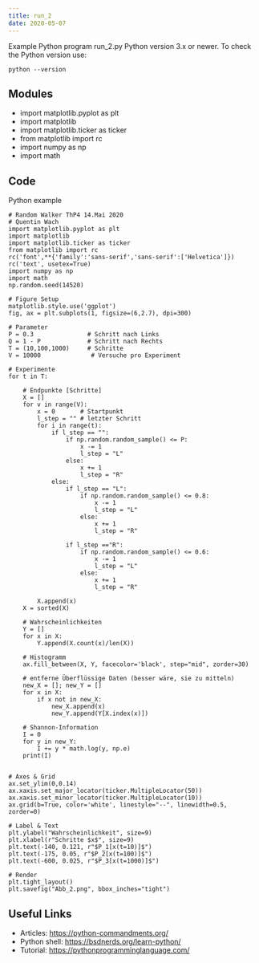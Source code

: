 ```yaml
---
title: run_2
date: 2020-05-07
---
```

Example Python program run_2.py
Python version 3.x or newer.
To check the Python version use:

    python --version

## Modules

* import matplotlib.pyplot as plt
* import matplotlib
* import matplotlib.ticker as ticker
* from matplotlib import rc
* import numpy as np
* import math

## Code

Python example

    # Random Walker ThP4 14.Mai 2020
    # Quentin Wach
    import matplotlib.pyplot as plt
    import matplotlib
    import matplotlib.ticker as ticker
    from matplotlib import rc
    rc('font',**{'family':'sans-serif','sans-serif':['Helvetica']})
    rc('text', usetex=True)
    import numpy as np
    import math
    np.random.seed(14520)
    
    # Figure Setup
    matplotlib.style.use('ggplot')
    fig, ax = plt.subplots(1, figsize=(6,2.7), dpi=300)
    
    # Parameter
    P = 0.3               # Schritt nach Links
    Q = 1 - P             # Schritt nach Rechts
    T = (10,100,1000)     # Schritte
    V = 10000              # Versuche pro Experiment
    
    # Experimente
    for t in T:
    
        # Endpunkte [Schritte]
        X = []
        for v in range(V):
            x = 0       # Startpunkt
            l_step = "" # letzter Schritt
            for i in range(t):
                if l_step == "":
                    if np.random.random_sample() <= P:
                        x -= 1
                        l_step = "L"
                    else:
                        x += 1
                        l_step = "R"
                else:
                    if l_step == "L":
                        if np.random.random_sample() <= 0.8:
                            x -= 1
                            l_step = "L"
                        else:
                            x += 1
                            l_step = "R"
    
                    if l_step =="R":
                        if np.random.random_sample() <= 0.6:
                            x -= 1
                            l_step = "L"
                        else:
                            x += 1
                            l_step = "R"
    
            X.append(x)
        X = sorted(X)
        
        # Wahrscheinlichkeiten
        Y = []
        for x in X:
            Y.append(X.count(x)/len(X))
    
        # Histogramm
        ax.fill_between(X, Y, facecolor='black', step="mid", zorder=30)
    
        # entferne Überflüssige Daten (besser wäre, sie zu mitteln)
        new_X = []; new_Y = []
        for x in X:
            if x not in new_X:
                new_X.append(x)
                new_Y.append(Y[X.index(x)])
    
        # Shannon-Information
        I = 0
        for y in new_Y:
            I += y * math.log(y, np.e)
        print(I)
    
    
    # Axes & Grid
    ax.set_ylim(0,0.14)
    ax.xaxis.set_major_locator(ticker.MultipleLocator(50))
    ax.xaxis.set_minor_locator(ticker.MultipleLocator(10))
    ax.grid(b=True, color='white', linestyle="--", linewidth=0.5, zorder=0)
    
    # Label & Text
    plt.ylabel("Wahrscheinlichkeit", size=9)
    plt.xlabel(r"Schritte $x$", size=9)
    plt.text(-140, 0.121, r"$P_1[x(t=10)]$")
    plt.text(-175, 0.05, r"$P_2[x(t=100)]$")
    plt.text(-600, 0.025, r"$P_3[x(t=1000)]$")
    
    # Render
    plt.tight_layout()
    plt.savefig("Abb_2.png", bbox_inches="tight")

## Useful Links

- Articles: https://python-commandments.org/
- Python shell: https://bsdnerds.org/learn-python/
- Tutorial: https://pythonprogramminglanguage.com/
